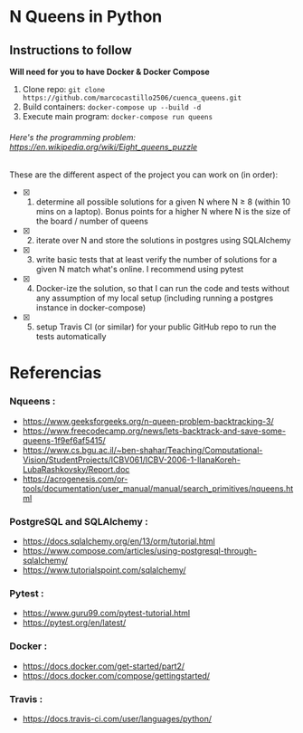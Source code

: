 # N Queens in Python

## Instructions to follow
**Will need for you to have Docker & Docker Compose**
1. Clone repo: `git clone https://github.com/marcocastillo2506/cuenca_queens.git`
2. Build containers: `docker-compose up --build -d`
3. Execute main program: `docker-compose run queens`

###### *Here's the programming problem: https://en.wikipedia.org/wiki/Eight_queens_puzzle*

These are the different aspect of the project you can work on (in order):<br>

- [x] 1. determine all possible solutions for a given N where N ≥ 8 (within 10 mins on a laptop). Bonus points for a higher N where N is the size of the board / number of queens<br>
- [x] 2. iterate over N and store the solutions in postgres using SQLAlchemy<br>
- [x] 3. write basic tests that at least verify the number of solutions for a given N match what's online. I recommend using pytest<br>
- [x] 4. Docker-ize the solution, so that I can run the code and tests without any assumption of my local setup (including running a postgres instance in docker-compose)<br>
- [x] 5. setup Travis CI (or similar) for your public GitHub repo to run the tests automatically<p>

# Referencias 

### Nqueens :
- https://www.geeksforgeeks.org/n-queen-problem-backtracking-3/
- https://www.freecodecamp.org/news/lets-backtrack-and-save-some-queens-1f9ef6af5415/
- https://www.cs.bgu.ac.il/~ben-shahar/Teaching/Computational-Vision/StudentProjects/ICBV061/ICBV-2006-1-IlanaKoreh-LubaRashkovsky/Report.doc 
- https://acrogenesis.com/or-tools/documentation/user_manual/manual/search_primitives/nqueens.html

### PostgreSQL and SQLAlchemy :
- https://docs.sqlalchemy.org/en/13/orm/tutorial.html
- https://www.compose.com/articles/using-postgresql-through-sqlalchemy/
- https://www.tutorialspoint.com/sqlalchemy/

### Pytest :
- https://www.guru99.com/pytest-tutorial.html
- https://pytest.org/en/latest/

### Docker :
- https://docs.docker.com/get-started/part2/
- https://docs.docker.com/compose/gettingstarted/

### Travis :
- https://docs.travis-ci.com/user/languages/python/
